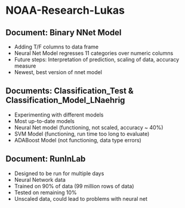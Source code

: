 # NOAA-Research-Lukas

## Document: Binary NNet Model
- Adding T/F columns to data frame
- Neural Net Model regresses 11 categories over numeric columns
- Future steps: Interpretation of prediction, scaling of data, accuracy measure
- Newest, best version of nnet model

## Documents: Classification_Test & Classification_Model_LNaehrig
- Experimenting with different models
- Most up-to-date models
- Neural Net model (functioning, not scaled, accuracy ~ 40%)
- SVM Model (functioning, run time too long to evaluate)
- ADABoost Model (not functioning, data type errors)

## Document: RunInLab
- Designed to be run for multiple days
- Neural Network data
- Trained on 90% of data (99 million rows of data)
- Tested on remaining 10%
- Unscaled data, could lead to problems with neural net
